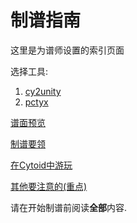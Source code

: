 # 制谱指南

这里是为谱师设置的索引页面

选择工具:

1. [cy2unity](https://github.com/Teages/Cytoid-wiki-Chinese/tree/master/guides/charting/cy2unity)
2. [pctyx](https://github.com/Teages/Cytoid-wiki-Chinese/tree/master/guides/charting/pctyx)

[谱面预览](https://github.com/Teages/Cytoid-wiki-Chinese/blob/master/guides/charting/chart_previewers.md)

[制谱要领](https://github.com/Teages/Cytoid-wiki-Chinese/blob/master/guides/charting/general_guidelines.md)

[在Cytoid中游玩](https://github.com/Teages/Cytoid-wiki-Chinese/blob/master/guides/charting/playing_on_cytoid.md)

[其他要注意的(重点)](https://github.com/Teages/Cytoid-wiki-Chinese/tree/master/guides/charting/extra)

请在开始制谱前阅读**全部**内容.